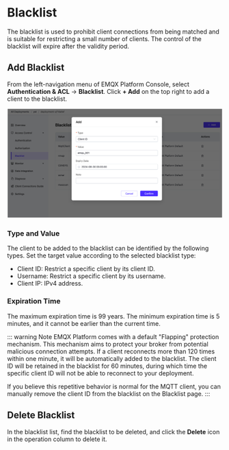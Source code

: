 # Blacklist

The blacklist is used to prohibit client connections from being matched and is suitable for restricting a small number of clients. The control of the blacklist will expire after the validity period.

## Add Blacklist

From the left-navigation menu of EMQX Platform Console, select **Authentication & ACL** -> **Blacklist**. Click **+ Add** on the top right to add a client to the blacklist.

![blacklist](./_assets/blacklist_new.png)

### Type and Value

The client to be added to the blacklist can be identified by the following types. Set the target value according to the selected blacklist type:

- Client ID: Restrict a specific client by its client ID.
- Username: Restrict a specific client by its username.
- Client IP: IPv4 address.

### Expiration Time

The maximum expiration time is 99 years. The minimum expiration time is 5 minutes, and it cannot be earlier than the current time.

::: warning Note
EMQX Platform comes with a default "Flapping" protection mechanism. This mechanism aims to protect your broker from potential malicious connection attempts. If a client reconnects more than 120 times within one minute, it will be automatically added to the blacklist. The client ID will be retained in the blacklist for 60 minutes, during which time the specific client ID will not be able to reconnect to your deployment.

If you believe this repetitive behavior is normal for the MQTT client, you can manually remove the client ID from the blacklist on the Blacklist page.
:::

## Delete Blacklist

In the blacklist list, find the blacklist to be deleted, and click the **Delete** icon in the operation column to delete it.
